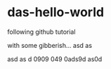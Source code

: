 # das-hello-world
following github tutorial

with some gibberish...
asd
as
 
 asd
  as
  d 
  0909 049 0ads9d as0d 
  
